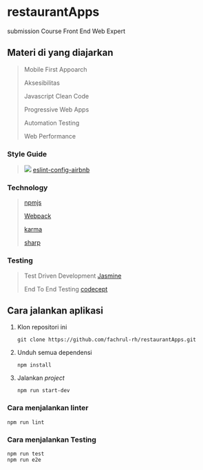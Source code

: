 # restaurantApps
submission Course Front End Web Expert

## Materi di  yang diajarkan
> Mobile First Appoarch
> 
> Aksesibilitas
> 
> Javascript Clean Code
>
> Progressive Web Apps
> 
> Automation Testing
> 
> Web Performance

### Style Guide
> <img src="https://img.icons8.com/color/24/000000/eslint.png"/> [eslint-config-airbnb](https://www.npmjs.com/package/eslint-config-airbnb)

### Technology
> [npmjs](https://www.npmjs.com/)
> 
> [Webpack](https://webpack.js.org/)
> 
> [karma](http://karma-runner.github.io/latest/index.html)
> 
> [sharp](https://sharp.pixelplumbing.com/)

### Testing
> Test Driven Development [Jasmine](https://jasmine.github.io/)
> 
> End To End Testing [codecept](https://codeception.com/docs/)

## Cara jalankan aplikasi
1. Klon repositori ini <br />
   ```
   git clone https://github.com/fachrul-rh/restaurantApps.git
   ```
2. Unduh semua dependensi <br />
   ```
   npm install
   ```
3. Jalankan _project_ <br />
   ```
   npm run start-dev
   ```

### Cara menjalankan linter
```
npm run lint
```

### Cara menjalankan Testing
```
npm run test
npm run e2e
```
